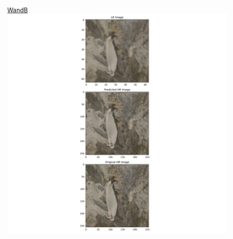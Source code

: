 [WandB](https://wandb.ai/lukavetoshkin/super_resolution?nw=nwuserlukavetoshkin)
![Figure 6 Example](fig_6_0.png)